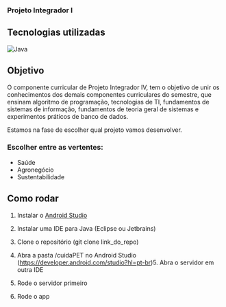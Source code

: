 ### Projeto Integrador I

## Tecnologias utilizadas

![Java](https://img.shields.io/badge/java-%23ED8B00.svg?style=for-the-badge&logo=openjdk&logoColor=white)

## Objetivo

O componente curricular de Projeto Integrador IV, tem o objetivo de unir os conhecimentos dos demais componentes curriculares do semestre, que ensinam algoritmo de programação, tecnologias de TI, fundamentos de sistemas de informação, fundamentos de teoria geral de sistemas e experimentos práticos de banco de dados.

Estamos na fase de escolher qual projeto vamos desenvolver. 
### Escolher entre as vertentes:
- Saúde
- Agronegócio
- Sustentabilidade


## Como rodar

1. Instalar o [Android Studio](https://developer.android.com/studio?hl=pt-br)
2. Instalar uma IDE para Java (Eclipse ou Jetbrains)
3. Clone o repositório (git clone link_do_repo)
   
5. Abra a pasta /cuidaPET no Android Studio
(https://developer.android.com/studio?hl=pt-br)5. Abra o servidor em outra IDE
6. Rode o servidor primeiro
7. Rode o app
   
